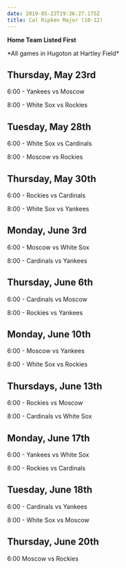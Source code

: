 ```yaml
---
date: 2019-05-22T19:36:27.175Z
title: Cal Ripken Major (10-12)
---
```

**Home Team Listed First**

\*All games in Hugoton at Hartley Field\*

## Thursday, May 23rd

6:00 - Yankees vs Moscow

8:00 - White Sox vs Rockies

## Tuesday, May 28th

6:00 - White Sox vs Cardinals

8:00 - Moscow vs Rockies

## Thursday, May 30th

6:00 - Rockies vs Cardinals

8:00 - White Sox vs Yankees

## Monday, June 3rd

6:00 - Moscow vs White Sox

8:00 - Cardinals vs Yankees

## Thursday, June 6th

6:00 - Cardinals vs Moscow

8:00 - Rockies vs Yankees

## Monday, June 10th

6:00 - Moscow vs Yankees

8:00 - White Sox vs Rockies

## Thursdays, June 13th

6:00 - Rockies vs Moscow

8:00 - Cardinals vs White Sox

## Monday, June 17th

6:00 - Yankees vs White Sox

8:00 - Rockies vs Cardinals

## Tuesday, June 18th

6:00 - Cardinals vs Yankees

8:00 - White Sox vs Moscow

## Thursday, June 20th

6:00 Moscow vs Rockies
